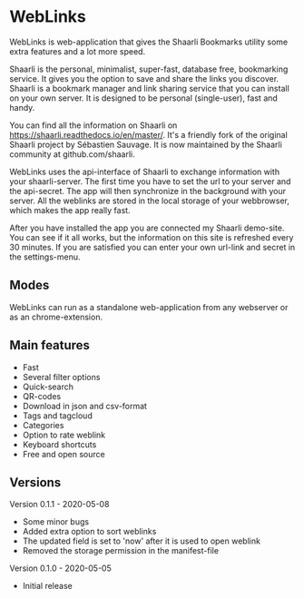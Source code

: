 # WebLinks

WebLinks is web-application that gives the Shaarli Bookmarks utility some extra features and a lot more speed.

Shaarli is the personal, minimalist, super-fast, database free, bookmarking service. It gives you the option to save and share the links you discover. Shaarli is a bookmark manager and link sharing service that you can install on your own server. It is designed to be personal (single-user), fast and handy.

You can find all the information on Shaarli on https://shaarli.readthedocs.io/en/master/. It's a friendly fork of the original Shaarli project by Sébastien Sauvage. It is now maintained by the Shaarli community at github.com/shaarli.

WebLinks uses the api-interface of Shaarli to exchange information with your shaarli-server. The first time you have to set the url to your server and the api-secret. The app will then synchronize in the background with your server. All the weblinks are stored in the local storage of your webbrowser, which makes the app really fast.

After you have installed the app you are connected my Shaarli demo-site. You can see if it all works, but the information on this site is refreshed every 30 minutes. If you are satisfied you can enter your own url-link and secret in the settings-menu.

## Modes

WebLinks can run as a standalone web-application from any webserver or as an chrome-extension.


## Main features

- Fast
- Several filter options
- Quick-search
- QR-codes
- Download in json and csv-format
- Tags and tagcloud
- Categories
- Option to rate weblink
- Keyboard shortcuts
- Free and open source

## Versions

Version 0.1.1 - 2020-05-08

- Some minor bugs
- Added extra option to sort weblinks
- The updated field is set to 'now' after it is used to open weblink
- Removed the storage permission in the manifest-file

Version 0.1.0 - 2020-05-05

- Initial release

